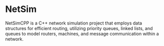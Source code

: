 # NetSim
NetSimCPP is a C++ network simulation project that employs data structures for efficient routing, utilizing priority queues, linked lists, and queues to model routers, machines, and message communication within a network.
